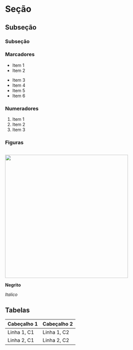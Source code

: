 # Seção

## Subseção

### Subseção


### Marcadores
- Item 1
- Item 2
+ Item 3
+ Item 4
+ Item 5
+ Item 6


### Numeradores
1. Item 1
2. Item 2
3. Item 3

### Figuras 
![]()

<img src="" width="400">

**Negrito**

_Italico_

## Tabelas

| Cabeçalho 1 | Cabeçalho 2|
|-------------|------------|
| Linha 1, C1 | Linha 1, C2|
| Linha 2, C1 | Linha 2, C2|
